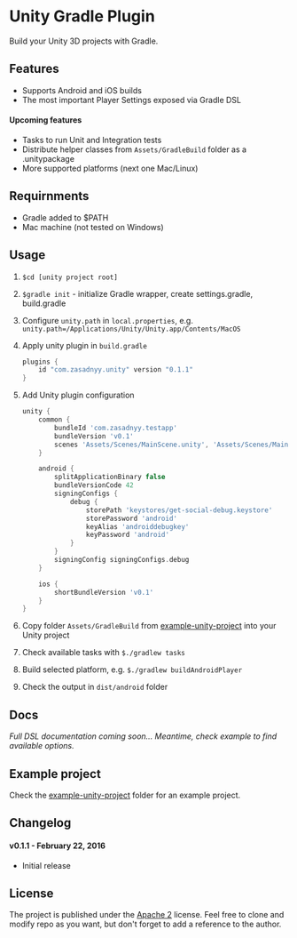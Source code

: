 # Unity Gradle Plugin
Build your Unity 3D projects with Gradle.

## Features
* Supports Android and iOS builds
* The most important Player Settings exposed via Gradle DSL

#### Upcoming features
* Tasks to run Unit and Integration tests
* Distribute helper classes from `Assets/GradleBuild` folder as a .unitypackage
* More supported platforms (next one Mac/Linux)


## Requirnments
* Gradle added to $PATH
* Mac machine (not tested on Windows)


## Usage
1. `$cd [unity project root]`
1. `$gradle init` - initialize Gradle wrapper, create settings.gradle, build.gradle
1. Configure `unity.path` in `local.properties`, e.g. `unity.path=/Applications/Unity/Unity.app/Contents/MacOS`
1. Apply unity plugin in `build.gradle`

    ```groovy
    plugins {
        id "com.zasadnyy.unity" version "0.1.1"
    }
    ```

1. Add Unity plugin configuration

    ```groovy
    unity {
        common {
            bundleId 'com.zasadnyy.testapp'
            bundleVersion 'v0.1'
            scenes 'Assets/Scenes/MainScene.unity', 'Assets/Scenes/MainScene1.unity'
        }

        android {
            splitApplicationBinary false
            bundleVersionCode 42
            signingConfigs {
                debug {
                    storePath 'keystores/get-social-debug.keystore'
                    storePassword 'android'
                    keyAlias 'androiddebugkey'
                    keyPassword 'android'
                }
            }
            signingConfig signingConfigs.debug
        }

        ios {
            shortBundleVersion 'v0.1'
        }
    }
    ```
1. Copy folder `Assets/GradleBuild` from [example-unity-project](https://github.com/zasadnyy/unity-gradle-plugin/tree/master/example-unity-project) into your Unity project
1. Check available tasks with `$./gradlew tasks`
1. Build selected platform, e.g. `$./gradlew buildAndroidPlayer`
1. Check the output in `dist/android` folder


## Docs
*Full DSL documentation coming soon... Meantime, check example to find available options.*


## Example project
Check the [example-unity-project](https://github.com/zasadnyy/unity-gradle-plugin/tree/master/example-unity-project) folder for an example project.


## Changelog

#### v0.1.1 - February 22, 2016
  * Initial release


## License
The project is published under the [Apache 2](https://github.com/zasadnyy/unity-gradle-plugin/blob/master/LICENSE) license. Feel free to clone and modify repo as you want, but don't forget to add a reference to the author.

